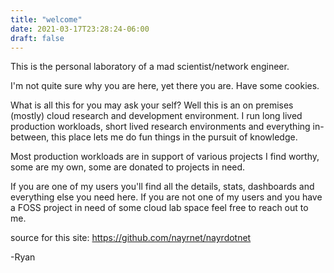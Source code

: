 ```yaml
---
title: "welcome"
date: 2021-03-17T23:28:24-06:00
draft: false
---
```

This is the personal laboratory of a mad scientist/network engineer.

I'm not quite sure why you are here, yet there you are. Have some cookies.

What is all this for you may ask your self? Well this is an on premises (mostly)
cloud research and development environment. I run long lived production workloads,
short lived research environments and everything in-between, this place lets me
do fun things in the pursuit of knowledge.

Most production workloads are in support of various projects I find worthy, some
are my own, some are donated to projects in need.

If you are one of my users you'll find all the details, stats, dashboards and
everything else you need here. If you are not one of my users and you have a
FOSS project in need of some cloud lab space feel free to reach out to me.

source for this site: https://github.com/nayrnet/nayrdotnet

-Ryan
